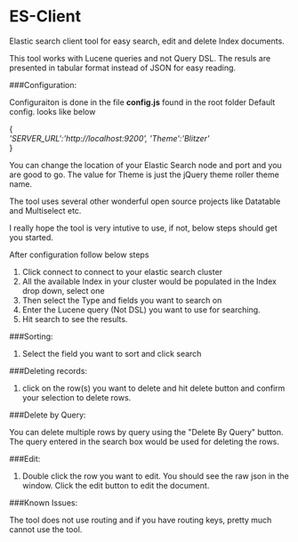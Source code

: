 ES-Client
=========

Elastic search client tool for easy search, edit and delete Index documents.

This tool works with Lucene queries and not Query DSL.
The resuls are presented in tabular format instead of JSON for easy reading.

###Configuration:

Configuraiton is done in the file **config.js** found in the root folder
Default config. looks like below

{</br>
   *'SERVER_URL':'http://localhost:9200',*
   *'Theme':'Blitzer'*</br>
}

You can change the location of your Elastic Search node and port and you are good to go.
The value for Theme is just the jQuery theme roller theme name.

The tool uses several other wonderful open source projects like Datatable and Multiselect etc.

I really hope the tool is very intutive to use, if not, below steps should get you started.

After configuration follow below steps

1) Click connect to connect to your elastic search cluster
2) All the available Index in your cluster would be populated in the Index drop down, select one
3) Then select the Type and fields you want to search on
4) Enter the Lucene query (Not DSL) you want to use for searching.
4) Hit search to see the results. 

###Sorting:

1) Select the field you want to sort and click search

###Deleting records:

1) click on the row(s) you want to delete and hit delete button and confirm your selection to delete rows.

###Delete by Query:

You can delete multiple rows by query using the "Delete By Query" button. The query entered in the search box would be used for deleting the rows.

###Edit:

1) Double click the row you want to edit. You should see the raw json in the window. Click the edit
   button to edit the document.
  
###Known Issues:

The tool does not use routing and if you have routing keys, pretty much cannot use the tool.



   








